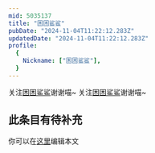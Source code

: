 ```yaml
---
mid: 5035137
title: "困困鲨鲨"
pubDate: "2024-11-04T11:22:12.283Z"
updatedDate: "2024-11-04T11:22:12.283Z"
profile:
  {
    Nickname: ["困困鲨鲨"],
  }
---
```


关注[困困鲨鲨](https://space.bilibili.com/5035137)谢谢喵~ 关注[困困鲨鲨](https://space.bilibili.com/5035137)谢谢喵~

## 此条目有待补充
你可以在[这里](https://github.com/Yuhanawa/VTuber.ICU/edit/master/src/content/v/困困鲨鲨/index.md)编辑本文
